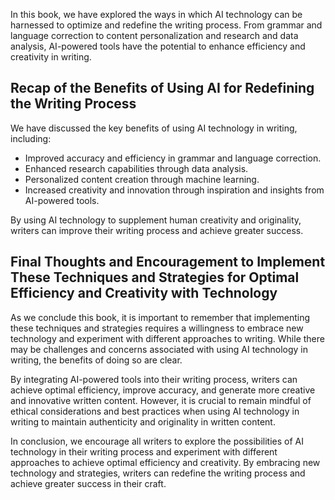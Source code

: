 
In this book, we have explored the ways in which AI technology can be harnessed to optimize and redefine the writing process. From grammar and language correction to content personalization and research and data analysis, AI-powered tools have the potential to enhance efficiency and creativity in writing.

Recap of the Benefits of Using AI for Redefining the Writing Process
--------------------------------------------------------------------

We have discussed the key benefits of using AI technology in writing, including:

* Improved accuracy and efficiency in grammar and language correction.
* Enhanced research capabilities through data analysis.
* Personalized content creation through machine learning.
* Increased creativity and innovation through inspiration and insights from AI-powered tools.

By using AI technology to supplement human creativity and originality, writers can improve their writing process and achieve greater success.

Final Thoughts and Encouragement to Implement These Techniques and Strategies for Optimal Efficiency and Creativity with Technology
-----------------------------------------------------------------------------------------------------------------------------------

As we conclude this book, it is important to remember that implementing these techniques and strategies requires a willingness to embrace new technology and experiment with different approaches to writing. While there may be challenges and concerns associated with using AI technology in writing, the benefits of doing so are clear.

By integrating AI-powered tools into their writing process, writers can achieve optimal efficiency, improve accuracy, and generate more creative and innovative written content. However, it is crucial to remain mindful of ethical considerations and best practices when using AI technology in writing to maintain authenticity and originality in written content.

In conclusion, we encourage all writers to explore the possibilities of AI technology in their writing process and experiment with different approaches to achieve optimal efficiency and creativity. By embracing new technology and strategies, writers can redefine the writing process and achieve greater success in their craft.
